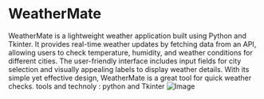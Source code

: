 # WeatherMate
WeatherMate is a lightweight weather application built using Python and Tkinter. It provides real-time weather updates by fetching data from an API, allowing users to check temperature, humidity, and weather conditions for different cities. The user-friendly interface includes input fields for city selection and visually appealing labels to display weather details. With its simple yet effective design, WeatherMate is a great tool for quick weather checks.
tools and technoly : python and Tkinter
![Image](https://github.com/user-attachments/assets/aad1049d-7d40-4b63-8106-0c207f4a4c8c)
